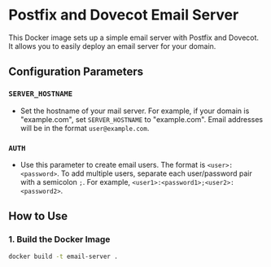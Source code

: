 # Postfix and Dovecot Email Server

This Docker image sets up a simple email server with Postfix and Dovecot. It allows you to easily deploy an email server for your domain.

## Configuration Parameters

### `SERVER_HOSTNAME`

- Set the hostname of your mail server. For example, if your domain is "example.com", set `SERVER_HOSTNAME` to "example.com". Email addresses will be in the format `user@example.com`.

### `AUTH`

- Use this parameter to create email users. The format is `<user>:<password>`. To add multiple users, separate each user/password pair with a semicolon `;`. For example, `<user1>:<password1>;<user2>:<password2>`.

## How to Use

### 1. Build the Docker Image

```bash
docker build -t email-server .